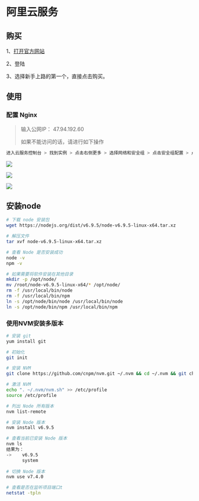 # 阿里云服务

## 购买

1、[打开官方网站](https://www.aliyun.com/activity/?spm=5176.2020520127.0.0.5ad41a78QPcQSQ#/promotionArea) 

2、登陆

3、选择新手上路的第一个，直接点击购买。



## 使用

### 配置 Nginx

> 输入公网IP： 47.94.192.60
>
> 如果不能访问的话，请进行如下操作

```bash
进入云服务控制台 > 找到实例 > 点击右侧更多 > 选择网络和安全组 > 点击安全组配置 > 点击安全组列表 > 点击配置规则 > 点击添加安全组规则
```



![](https://hkw-img.oss-cn-hongkong.aliyuncs.com/Js/AliNginx1.png?Expires=1558495134&OSSAccessKeyId=TMP.AgElQ6MB5i94Ns7cgn1VlpQDMHoLqHEEXNUtJOm5mV0JfzsTAjaP_YeBzfGRMC4CFQC4AHWgiDWiPxM4ZtZKWRKdhNPX_AIVAJbG4eBhBGPRGGgsVQlLvMxibyA9&Signature=N%2B1Jpde3yVBEpNYjaQLTPZBBmIk%3D)



![](https://hkw-img.oss-cn-hongkong.aliyuncs.com/Js/AliNginx2.png?Expires=1558495166&OSSAccessKeyId=TMP.AgElQ6MB5i94Ns7cgn1VlpQDMHoLqHEEXNUtJOm5mV0JfzsTAjaP_YeBzfGRMC4CFQC4AHWgiDWiPxM4ZtZKWRKdhNPX_AIVAJbG4eBhBGPRGGgsVQlLvMxibyA9&Signature=GCf822Kpc%2F8cl6FObzFyUYZFdWs%3D)

![](https://hkw-img.oss-cn-hongkong.aliyuncs.com/Js/AliNginx3.png?Expires=1558495177&OSSAccessKeyId=TMP.AgElQ6MB5i94Ns7cgn1VlpQDMHoLqHEEXNUtJOm5mV0JfzsTAjaP_YeBzfGRMC4CFQC4AHWgiDWiPxM4ZtZKWRKdhNPX_AIVAJbG4eBhBGPRGGgsVQlLvMxibyA9&Signature=xsSV111qfNJZXZgcDYxwCEtnsGQ%3D)



## 安装node

```bash
# 下载 node 安装包
wget https://nodejs.org/dist/v6.9.5/node-v6.9.5-linux-x64.tar.xz

# 解压文件
tar xvf node-v6.9.5-linux-x64.tar.xz

# 查看 Node 是否安装成功
node -v 
npm -v

# 如果需要将软件安装在其他目录
mkdir -p /opt/node/
mv /root/node-v6.9.5-linux-x64/* /opt/node/
rm -f /usr/local/bin/node
rm -f /usr/local/bin/npm
ln -s /opt/node/bin/node /usr/local/bin/node
ln -s /opt/node/bin/npm /usr/local/bin/npm
```



### 使用NVM安装多版本

```bash
# 安装 git
yum install git

# 初始化
git init

# 安装 NVM
git clone https://github.com/cnpm/nvm.git ~/.nvm && cd ~/.nvm && git checkout `git describe --abbrev=0 --tags`

# 激活 NVM
echo ". ~/.nvm/nvm.sh" >> /etc/profile
source /etc/profile

# 列出 Node 所有版本
nvm list-remote

# 安装 Node 版本
nvm install v6.9.5

# 查看当前已安装 Node 版本
nvm ls
结果为：
->    v6.9.5
      system
     
# 切换 Node 版本
nvm use v7.4.0
```

```bash
# 查看是否在监听项目端口t
netstat -tpln
```

